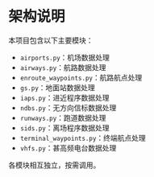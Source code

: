 # 架构说明

本项目包含以下主要模块：

- `airports.py`：机场数据处理
- `airways.py`：航路数据处理
- `enroute_waypoints.py`：航路航点处理
- `gs.py`：地面站数据处理
- `iaps.py`：进近程序数据处理
- `ndbs.py`：无方向信标数据处理
- `runways.py`：跑道数据处理
- `sids.py`：离场程序数据处理
- `terminal_waypoints.py`：终端航点处理
- `vhfs.py`：甚高频电台数据处理

各模块相互独立，按需调用。 